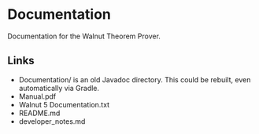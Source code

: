 # Documentation
Documentation for the Walnut Theorem Prover.

## Links
- Documentation/ is an old Javadoc directory. This could be rebuilt, even automatically via Gradle.
- Manual.pdf
- Walnut 5 Documentation.txt
- README.md
- developer_notes.md
